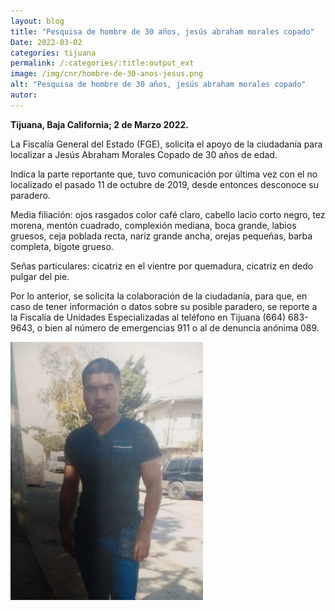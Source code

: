 ```yaml
---
layout: blog
title: "Pesquisa de hombre de 30 años, jesús abraham morales copado"
Date: 2022-03-02
categories: tijuana
permalink: /:categories/:title:output_ext
image: /img/cnr/hombre-de-30-anos-jesus.png
alt: "Pesquisa de hombre de 30 años, jesús abraham morales copado"
autor:
---
```


**Tijuana, Baja California; 2 de Marzo 2022.** 

La Fiscalía General del Estado (FGE), solicita el apoyo de la ciudadanía para localizar a Jesús Abraham Morales Copado de 30 años de edad.

Indica la parte reportante que, tuvo comunicación por última vez con el no localizado el pasado 11 de octubre de 2019, desde entonces desconoce su paradero.

Media filiación: ojos rasgados color café claro, cabello lacio corto negro, tez morena, mentón cuadrado, complexión mediana, boca grande, labios gruesos, ceja poblada recta, nariz grande ancha, orejas pequeñas, barba completa, bigote grueso.

Señas particulares: cicatriz en el vientre por quemadura, cicatriz en dedo pulgar del pie. 

Por lo anterior, se solicita la colaboración de la ciudadanía, para que, en caso de tener información o datos sobre su posible paradero, se reporte a la Fiscalía de Unidades Especializadas al teléfono en Tijuana (664) 683- 9643, o bien al número de emergencias 911 o al de denuncia anónima 089.

<div id="carouselExampleSlidesOnly" class="carousel slide" data-ride="carousel">
  <div class="carousel-inner">
    <div class="carousel-item active">
       <img class="d-block w-100" src="/img/cnr/hombre-de-30-anos-jesus.png" loading="lazy"  alt="Pesquisa de hombre de 30 años, jesús abraham morales copado">
    </div>
  </div>
</div>
